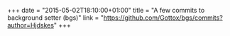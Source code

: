 +++
date = "2015-05-02T18:10:00+01:00"
title = "A few commits to background setter (bgs)"
link = "https://github.com/Gottox/bgs/commits?author=Hjdskes"
+++
